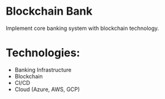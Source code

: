 # Blockchain Bank
Implement core banking system with blockchain technology.


# Technologies:
- Banking Infrastructure
- Blockchain
- CI/CD
- Cloud (Azure, AWS, GCP)